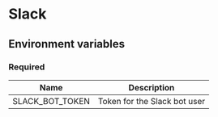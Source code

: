 # Slack

## Environment variables

### Required

| Name            | Description                  |
|-----------------|------------------------------|
| SLACK_BOT_TOKEN | Token for the Slack bot user |
